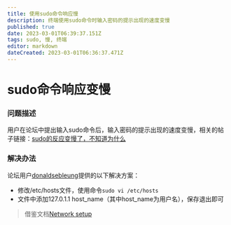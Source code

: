 ```yaml
---
title: 使用sudo命令响应慢
description: 终端使用sudo命令时输入密码的提示出现的速度变慢
published: true
date: 2023-03-01T06:39:37.151Z
tags: sudo, 慢, 终端
editor: markdown
dateCreated: 2023-03-01T06:36:37.471Z
---
```


# sudo命令响应变慢

### 问题描述
用户在论坛中提出输入sudo命令后，输入密码的提示出现的速度变慢，相关的帖子链接：[sudo的反应变慢了，不知道为什么](/zh/https://bbs.deepin.org/post/253158)

### 解决办法
论坛用户[donaldsebleung](/zh/https://bbs.deepin.org/user/287133)提供的以下解决方案：
- 修改/etc/hosts文件，使用命令`sudo vi /etc/hosts`
- 文件中添加127.0.1.1 host_name（其中host_name为用户名），保存退出即可
> 借鉴文档[Network setup](/zh/https://www.debian.org/doc/manuals/debian-reference/ch05.en.html#_the_hostname_resolution)